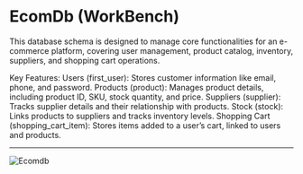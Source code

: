 # EcomDb (WorkBench)


This database schema is designed to manage core functionalities for an 
e-commerce platform, covering user management, product catalog, inventory, suppliers, and shopping cart operations.


Key Features:
Users (first_user): Stores customer information like email, phone, and password.
Products (product): Manages product details, including product ID, SKU, stock quantity, and price.
Suppliers (supplier): Tracks supplier details and their relationship with products.
Stock (stock): Links products to suppliers and tracks inventory levels.
Shopping Cart (shopping_cart_item): Stores items added to a user’s cart, linked to users and products.

---
![Ecomdb](https://github.com/user-attachments/assets/8bb9f9da-14c1-446d-9263-8f6be12bd7ea)
